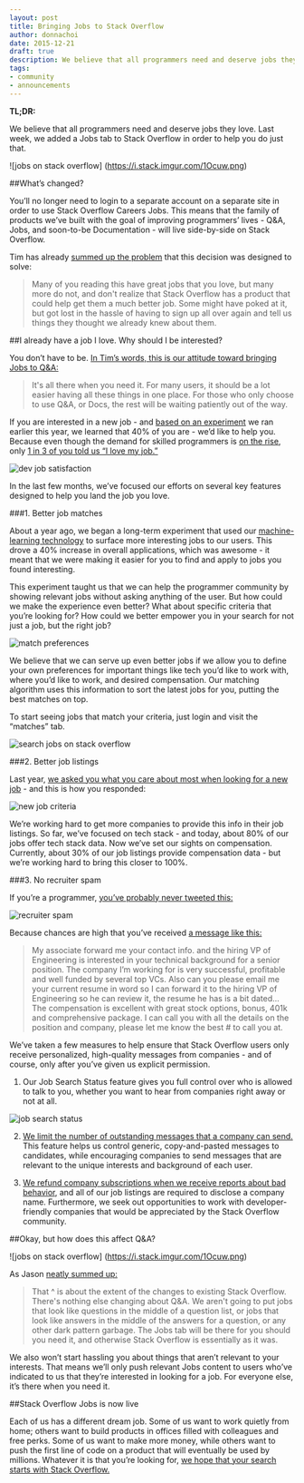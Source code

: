 ```yaml
---
layout: post
title: Bringing Jobs to Stack Overflow
author: donnachoi
date: 2015-12-21
draft: true
description: We believe that all programmers need and deserve jobs they love. Last week, we added a Jobs tab to Stack Overflow in order to help you do just that. 
tags: 
- community
- announcements
---
```

**TL;DR:**

We believe that all programmers need and deserve jobs they love. Last week, we added a Jobs tab to Stack Overflow in order to help you do just that. 

![jobs on stack overflow] (https://i.stack.imgur.com/1Ocuw.png) 

##What’s changed? 
 
You’ll no longer need to login to a separate account on a separate site in order to use Stack Overflow Careers Jobs. This means that the family of products we’ve built with the goal of improving programmers’ lives - Q&A, Jobs, and soon-to-be Documentation -  will live side-by-side on Stack Overflow. 

Tim has already [summed up the problem](http://meta.stackoverflow.com/questions/310066/stack-overflow-serving-programmers-even-better) that this decision was designed to solve:

> Many of you reading this have great jobs that you love, but many more do not, and don't realize that Stack Overflow has a product that could help get them a much better job. Some might have poked at it, but got lost in the hassle of having to sign up all over again and tell us things they thought we already knew about them.



##I already have a job I love. Why should I be interested?

You don’t have to be. [In Tim’s words, this is our attitude toward bringing Jobs to Q&A:](http://meta.stackoverflow.com/questions/310066/stack-overflow-serving-programmers-even-better)

> It's all there when you need it. For many users, it should be a lot easier having all these things in one place. For those who only choose to use Q&A, or Docs, the rest will be waiting patiently out of the way. 

If you are interested in a new job - and [based on an experiment](http://meta.stackoverflow.com/questions/312452/careers-unificintegration-jobs-on-stack-overflow) we ran earlier this year, we learned that 40% of you are - we’d like to help you. Because even though the demand for skilled programmers is [on the rise](http://www.bls.gov/ooh/computer-and-information-technology/software-developers.htm#tab-6), only [1 in 3 of you told us “I love my job.”](http://stackoverflow.com/research/developer-survey-2015#work-satisfaction)

![dev job satisfaction](https://i.stack.imgur.com/eWkBE.png)


In the last few months, we’ve focused our efforts on several key features designed to help you land the job you love.

###1. Better job matches

About a year ago, we began a long-term experiment that used our [machine-learning technology](http://kevinmontrose.com/2015/01/27/providence-machine-learning-at-stack-exchange/) to surface more interesting jobs to our users. This drove a 40% increase in overall applications, which was awesome - it meant that we were making it easier for you to find and apply to jobs you found interesting.

This experiment taught us that we can help the programmer community by showing relevant jobs without asking anything of the user. But how could we make the experience even better? What about specific criteria that you’re looking for?  How could we better empower you in your search for not just a job, but the right job?

![match preferences](https://i.stack.imgur.com/QN2HP.png)

We believe that we can serve up even better jobs if we allow you to define your own preferences for important things like tech you’d like to work with, where you’d like to work, and desired compensation. Our matching algorithm uses this information to sort the latest jobs for you, putting the best matches on top.

To start seeing jobs that match your criteria, just login and visit the “matches” tab. 

![search jobs on stack overflow](https://i.stack.imgur.com/9rGr6.png)


###2. Better job listings

Last year, [we asked you what you care about most when looking for a new job](https://drive.google.com/file/d/0Bzd_CzYvUxE5U1NSWnA2SFVKX00/view) - and this is how you responded:

![new job criteria](https://i.stack.imgur.com/I4L0O.png)

We’re working hard to get more companies to provide this info in their job listings. So far, we’ve focused on tech stack - and today, about 80% of our jobs offer tech stack data. Now we’ve set our sights on compensation. Currently, about 30% of our job listings provide compensation data - but we’re working hard to bring this closer to 100%. 


###3. No recruiter spam

If you’re a programmer, [you’ve probably never tweeted this:](http://jobtipsforgeeks.com/2012/04/12/why-recruiters-suck-and-what-you-can-do-about-it/)

![recruiter spam](https://i.stack.imgur.com/Ocgso.png)

Because chances are high that you’ve received [a message like this:](https://news.ycombinator.com/item?id=4433031)

> My associate forward me your contact info. and the hiring VP of Engineering is interested in your technical background for a senior position.
The company I’m working for is very successful, profitable and well funded by several top VCs. Also can you please email me your current resume in word so I can forward it to the hiring VP of Engineering so he can review it, the resume he has is a bit dated...
The compensation is excellent with great stock options, bonus, 401k and comprehensive package. I can call you with all the details on the position and company, please let me know the best # to call you at.


We’ve taken a few measures to help ensure that Stack Overflow users only receive personalized, high-quality messages from companies - and of course, only after you’ve given us explicit permission.

1. Our Job Search Status feature gives you full control over who is allowed to talk to you, whether you want to hear from companies right away or not at all.

![job search status](https://i.stack.imgur.com/Z486L.png)

2. [We limit the number of outstanding messages that a company can send.](http://careers.stackoverflow.com/faq#messageLimit) This feature helps us control generic, copy-and-pasted messages to candidates, while encouraging companies to send messages that are relevant to the unique interests and background of each user.

3. [We refund company subscriptions when we receive reports about bad behavior](http://meta.stackexchange.com/questions/161345/does-stackoverflow-investigate-employers-before-allowing-them-to-post-to-careers/161403#161403), and all of our job listings are required to disclose a company name. Furthermore, we seek out opportunities to work with developer-friendly companies that would be appreciated by the Stack Overflow community.


##Okay, but how does this affect Q&A? 

![jobs on stack overflow] (https://i.stack.imgur.com/1Ocuw.png) 

As Jason [neatly summed up:](http://meta.stackoverflow.com/questions/312452/careers-unificintegration-jobs-on-stack-overflow)

> That ^ is about the extent of the changes to existing Stack Overflow. There's nothing else changing about Q&A. We aren't going to put jobs that look like questions in the middle of a question list, or jobs that look like answers in the middle of the answers for a question, or any other dark pattern garbage. The Jobs tab will be there for you should you need it, and otherwise Stack Overflow is essentially as it was.

We also won’t start hassling you about things that aren’t relevant to your interests. That means we’ll only push relevant Jobs content to users who’ve indicated to us that they’re interested in looking for a job. For everyone else, it’s there when you need it. 


##Stack Overflow Jobs is now live

Each of us has a different dream job. Some of us want to work quietly from home; others want to build products in offices filled with colleagues and free perks. Some of us want to make more money, while others want to push the first line of code on a product that will eventually be used by millions. Whatever it is that you’re looking for, [we hope that your search starts with Stack Overflow.](http://stackoverflow.com/jobs)



